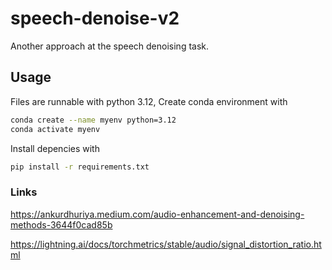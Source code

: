 # speech-denoise-v2
Another approach at the speech denoising task.


## Usage

Files are runnable with python 3.12,
Create conda environment with
```bash
conda create --name myenv python=3.12
conda activate myenv
```

Install depencies with
```bash
pip install -r requirements.txt
```


### Links
https://ankurdhuriya.medium.com/audio-enhancement-and-denoising-methods-3644f0cad85b

https://lightning.ai/docs/torchmetrics/stable/audio/signal_distortion_ratio.html
